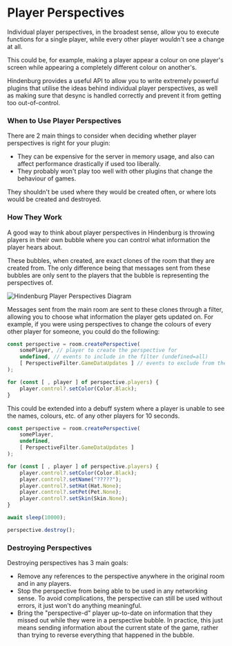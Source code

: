 # Player Perspectives

Individual player perspectives, in the broadest sense, allow you to execute
functions for a single player, while every other player wouldn't see a change
at all.

This could be, for example, making a player appear a colour on one player's 
screen while appearing a completely different colour on another's.

Hindenburg provides a useful API to allow you to write extremely powerful plugins
that utilise the ideas behind individual player perspectives, as well as making
sure that desync is handled correctly and prevent it from getting too out-of-control.

### When to Use Player Perspectives
There are 2 main things to consider when deciding whether player perspectives is
right for your plugin:
- They can be expensive for the server in memory usage, and also can affect performance
drastically if used too liberally.
- They probably won't play too well with other plugins that change the behaviour
of games.

They shouldn't be used where they would be created often, or where lots would
be created and destroyed.

### How They Work
A good way to think about player perspectives in Hindenburg is throwing players
in their own bubble where you can control what information the player hears about.

These bubbles, when created, are exact clones of the room that they are created
from. The only difference being that messages sent from these bubbles are only
sent to the players that the bubble is representing the perspectives of.

![Hindenburg Player Perspectives Diagram](https://user-images.githubusercontent.com/60631511/127015294-087b951e-80e9-4f3b-a85a-6220097d15a9.png)

Messages sent from the main room are sent to these clones through a filter, allowing
you to choose what information the player gets updated on. For example, if you
were using perspectives to change the colours of every other player for someone,
you could do the following:
```ts
const perspective = room.createPerspective(
    somePlayer, // player to create the perspective for
    undefined, // events to include in the filter (undefined=all)
    [ PerspectiveFilter.GameDataUpdates ] // events to exclude from the filter
);

for (const [ , player ] of perspective.players) {
    player.control?.setColor(Color.Black);
}
```

This could be extended into a debuff system where a player is unable to see the
names, colours, etc. of any other players for 10 seconds.
```ts
const perspective = room.createPerspective(
    somePlayer,
    undefined,
    [ PerspectiveFilter.GameDataUpdates ]
);

for (const [ , player ] of perspective.players) {
    player.control?.setColor(Color.Black);
    player.control?.setName("?????");
    player.control?.setHat(Hat.None);
    player.control?.setPet(Pet.None);
    player.control?.setSkin(Skin.None);
}

await sleep(10000);

perspective.destroy();
```

### Destroying Perspectives
Destroying perspectives has 3 main goals:
- Remove any references to the perspective anywhere in the original room and
in any players.
- Stop the perspective from being able to be used in any networking sense. To
avoid complications, the perspective can still be used without errors, it just
won't do anything meaningful.
- Bring the "perspective-d" player up-to-date on information that they missed out
while they were in a perspective bubble. In practice, this just means sending
information about the current state of the game, rather than trying to reverse
everything that happened in the bubble.
